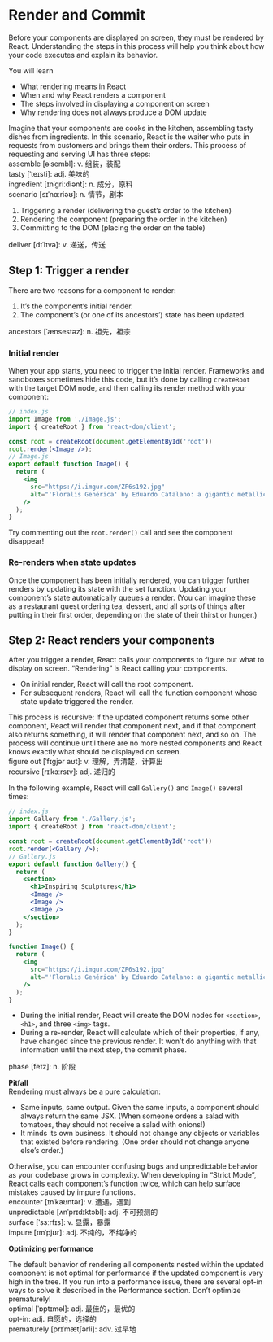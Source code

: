 # Render and Commit
Before your components are displayed on screen, they must be rendered by React. Understanding the steps in this process will help you think about how your code executes and explain its behavior.

You will learn
- What rendering means in React
- When and why React renders a component
- The steps involved in displaying a component on screen
- Why rendering does not always produce a DOM update

Imagine that your components are cooks in the kitchen, assembling tasty dishes from ingredients. In this scenario, React is the waiter who puts in requests from customers and brings them their orders. This process of requesting and serving UI has three steps:\
assemble [əˈsembl]: v. 组装，装配\
tasty [ˈteɪsti]: adj. 美味的\
ingredient [ɪnˈɡriːdiənt]: n. 成分，原料\
scenario [sɪˈnɑːriəʊ]: n. 情节，剧本

1. Triggering a render (delivering the guest’s order to the kitchen)
2. Rendering the component (preparing the order in the kitchen)
3. Committing to the DOM (placing the order on the table)

deliver [dɪˈlɪvə]: v. 递送，传送

## Step 1: Trigger a render
There are two reasons for a component to render:

1. It’s the component’s initial render.
2. The component’s (or one of its ancestors’) state has been updated.

ancestors [ˈænsestəz]: n. 祖先，祖宗

### Initial render
When your app starts, you need to trigger the initial render. Frameworks and sandboxes sometimes hide this code, but it’s done by calling `createRoot` with the target DOM node, and then calling its render method with your component:
```jsx
// index.js
import Image from './Image.js';
import { createRoot } from 'react-dom/client';

const root = createRoot(document.getElementById('root'))
root.render(<Image />);
// Image.js
export default function Image() {
  return (
    <img
      src="https://i.imgur.com/ZF6s192.jpg"
      alt="'Floralis Genérica' by Eduardo Catalano: a gigantic metallic flower sculpture with reflective petals"
    />
  );
}
```
Try commenting out the `root.render()` call and see the component disappear!

### Re-renders when state updates
Once the component has been initially rendered, you can trigger further renders by updating its state with the set function. Updating your component’s state automatically queues a render. (You can imagine these as a restaurant guest ordering tea, dessert, and all sorts of things after putting in their first order, depending on the state of their thirst or hunger.)

## Step 2: React renders your components
After you trigger a render, React calls your components to figure out what to display on screen. “Rendering” is React calling your components.

- On initial render, React will call the root component.
- For subsequent renders, React will call the function component whose state update triggered the render.

This process is recursive: if the updated component returns some other component, React will render that component next, and if that component also returns something, it will render that component next, and so on. The process will continue until there are no more nested components and React knows exactly what should be displayed on screen.\
figure out [ˈfɪɡjər aʊt]: v. 理解，弄清楚，计算出\
recursive [rɪˈkɜːrsɪv]: adj. 递归的

In the following example, React will call `Gallery()` and  `Image()` several times:
```jsx
// index.js
import Gallery from './Gallery.js';
import { createRoot } from 'react-dom/client';

const root = createRoot(document.getElementById('root'))
root.render(<Gallery />);
// Gallery.js
export default function Gallery() {
  return (
    <section>
      <h1>Inspiring Sculptures</h1>
      <Image />
      <Image />
      <Image />
    </section>
  );
}

function Image() {
  return (
    <img
      src="https://i.imgur.com/ZF6s192.jpg"
      alt="'Floralis Genérica' by Eduardo Catalano: a gigantic metallic flower sculpture with reflective petals"
    />
  );
}
```
- During the initial render, React will create the DOM nodes for `<section>`, `<h1>`, and three `<img>` tags.
- During a re-render, React will calculate which of their properties, if any, have changed since the previous render. It won’t do anything with that information until the next step, the commit phase.

phase [feɪz]: n. 阶段

**Pitfall**\
Rendering must always be a pure calculation:

- Same inputs, same output. Given the same inputs, a component should always return the same JSX. (When someone orders a salad with tomatoes, they should not receive a salad with onions!)
- It minds its own business. It should not change any objects or variables that existed before rendering. (One order should not change anyone else’s order.)

Otherwise, you can encounter confusing bugs and unpredictable behavior as your codebase grows in complexity. When developing in “Strict Mode”, React calls each component’s function twice, which can help surface mistakes caused by impure functions.\
encounter [ɪnˈkaʊntər]: v. 遭遇，遇到\
unpredictable [ʌnˈprɪdɪktəbl]: adj. 不可预测的\
surface [ˈsɜːrfɪs]: v. 显露，暴露\
impure [ɪmˈpjʊr]: adj. 不纯的，不纯净的

**Optimizing performance**

The default behavior of rendering all components nested within the updated component is not optimal for performance if the updated component is very high in the tree. If you run into a performance issue, there are several opt-in ways to solve it described in the Performance section. Don’t optimize prematurely!\
optimal [ˈɒptɪməl]: adj. 最佳的，最优的\
opt-in: adj. 自愿的，选择的\
prematurely [prɪˈmætʃərli]: adv. 过早地
